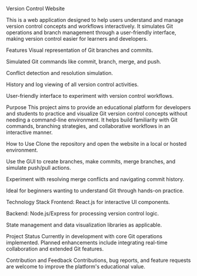 Version Control Website

This is a web application designed to help users understand and manage version control concepts and workflows interactively. It simulates Git operations and branch management through a user-friendly interface, making version control easier for learners and developers.

Features
Visual representation of Git branches and commits.

Simulated Git commands like commit, branch, merge, and push.

Conflict detection and resolution simulation.

History and log viewing of all version control activities.

User-friendly interface to experiment with version control workflows.

Purpose
This project aims to provide an educational platform for developers and students to practice and visualize Git version control concepts without needing a command-line environment. It helps build familiarity with Git commands, branching strategies, and collaborative workflows in an interactive manner.

How to Use
Clone the repository and open the website in a local or hosted environment.

Use the GUI to create branches, make commits, merge branches, and simulate push/pull actions.

Experiment with resolving merge conflicts and navigating commit history.

Ideal for beginners wanting to understand Git through hands-on practice.

Technology Stack
Frontend: React.js for interactive UI components.

Backend: Node.js/Express for processing version control logic.

State management and data visualization libraries as applicable.

Project Status
Currently in development with core Git operations implemented. Planned enhancements include integrating real-time collaboration and extended Git features.

Contribution and Feedback
Contributions, bug reports, and feature requests are welcome to improve the platform's educational value.